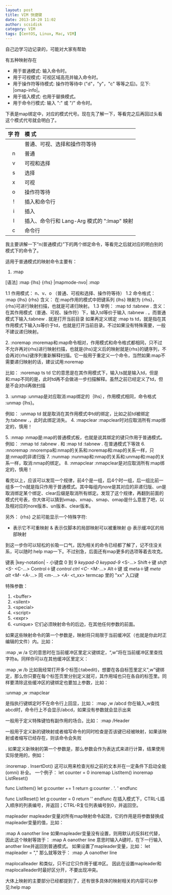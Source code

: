 ```yaml
---
layout: post
title: VIM 快捷键
date: 2013-10-20 11:02
author: scsidisk
category: VIM
tags: [CentOS, Linux, Mac, VIM]
---
```


自己边学习边记录的，可能对大家有帮助

有五种映射存在

- 用于普通模式: 输入命令时。
- 用于可视模式: 可视区域高亮并输入命令时。
- 用于操作符等待模式: 操作符等待中 ("d"，"y"，"c" 等等之后)。见下: |omap-info|。
- 用于插入模式: 也用于替换模式。
- 用于命令行模式: 输入 ":" 或 "/" 命令时。

下表是map绑定中，对应的模式代号。现在先了解一下，等看完之后再回过头看这个模式代号就会明白了。

| 字 符 | 模 式 |
|:-------:|:------|
| <Space> | 普通、可视、选择和操作符等待 |
| n | 普通 |
| v | 可视和选择 |
| s | 选择 |
| x | 可视 |
| o | 操作符等待 |
| ! | 插入和命令行 |
| i | 插入 |
| l | 插入、命令行和 Lang-Arg 模式的 ":lmap" 映射 |
| c | 命令行 |

我主要讲解一下“n(普通模式)”下的两个绑定命令，等看完之后就对应的明白别的模式下的命令了。

适用于普通模式的映射命令主要有：

1. :map

[语法] :map {lhs} {rhs} |mapmode-nvo| *:map*

1.1 作用模式： n、v、o （普通、可视和选择、操作符等待）
1.2 命令格式： :map {lhs} {rhs}
含义： 在:map作用的模式中把键系列 {lhs} 映射为
{rhs}，{rhs}可进行映射扫描，也就是可递归映射。
1.3 举例：
:map td :tabnew .<cr>
含义：在其作用模式（普通、可视、操作符）下，输入td等价于输入 :tabnew .
<cr>。而普通模式下输入:tabnew . <cr>就是打开当前目录
如果再定义绑定 :map ts
td，就是指在其作用模式下输入ts等价于td，也就是打开当前目录。不过如果没有特殊需要，一般不建议递归映射。

​2. :noremap
:moremap和:map命令相对，作用模式和命令格式都相同，只不过不允许再对{rhs}进行映射扫描，也就是{lhs}定义后的映射就是{rhs}的键序列，不会再对{rhs}键序列重新解释扫描。它一般用于重定义一个命令，当然如果:map不需要递归映射的话，建议试用:noremap

比如：
:noremap ts td
它的意思是在其作用模式下，输入ts就是输入td，但是和:map不同的是，此时td再不会做进一步扫描解释。虽然之前已经定义了td，但是不会对td再做扫描

​3. :unmap
:unmap是对应取消:map绑定的｛lhs｝，作用模式相同，命令格式 :unmap {lhs}。

例如：
:unmap td
就是取消在其作用模式中td的绑定，比如之前td被绑定为:tabnew
.<cr>，此时此绑定消失。
4. :mapclear
:mapclear时对应取消所有:map绑定的，慎用！

​5. :nmap
:nmap是:map的普通模式板，也就是说其绑定的键只作用于普通模式。
例如：
:nmap td :tabnew .<cr> 和 :map td :tabnew .<cr> 在普通模式下等效
6. :nnoremap
:nnorempa和:nmap的关系和:noremap和:map的关系一样，只是:nmap的非递归版
7. :nunmap
:nunmap和:nmap的关系和:unmap和:map的关系一样，取消:nmap的绑定。
8. :nmapclear
:nmapclear是对应取消所有:map绑定的，慎用！

看完以上，应该可以发现一个规律，前4个是一组，后4个时一组，后一组比前一组多一个n就是指只作用于普通模式。其中每组内*nore*是其对应的非递归版、*un*是取消绑定某个<lhs>绑定、clear后缀是取消所有绑定。发现了这个规律，再翻到前面的模式代号表，你大体可以猜到vmap、xmap、smap、omap是什么意思了吧，以及相对应的nore版本、un版本、clear版本。

另外：
{rhs} 之前可能显示一个特殊字符:
* 表示它不可重映射
& 表示仅脚本的局部映射可以被重映射
@ 表示缓冲区的局部映射

到这一步你可以轻松的长吸一口气，因为相关的命令已经都了解了，记不住没关系，可以随时:help
map一下。不过别急，后面还有map更多的选项等着去攻克。

键表 |key-notation|
<k0> - <k9> 小键盘 0 到 9 *keypad-0* *keypad-9*
<S-...> Shift＋键 *shift* *<S-*
<C-...> Control＋键 *control* *ctrl* *<C-*
<M-...> Alt＋键 或 meta＋键 *meta* *alt* *<M-*
<A-...> 同 <m-...> *<A-*
<t_xx> termcap 里的 "xx" 入口键

特殊参数：
1. \<buffer\>
2. \<silent\>
3. \<special\>
4. \<script\>
5. \<expr\>
6. \<unique\>
它们必须映射命令的后边，在其他任何参数的前面。

<buffer>如果这些映射命令的第一个参数是<buffer>，映射将只局限于当前缓冲区（也就是你此时正编辑的文件）内。比如：

:map <buffer> ,w /a<CR>
它的意思时在当前缓冲区里定义键绑定，“,w”将在当前缓冲区里查找字符a。同样你可以在其他缓冲区里定义：

:map <buffer> ,w /b<CR>
比如我经常打开多个标签(:tabedit)，想要在各自标签里定义",w"键绑定，那么你只要在每个标签页里分别定义就可，其作用域也只在各自的标签里。同样要清除这些缓冲区的键绑定也要加上<buffer>参数，比如：

:unmap <buffer> ,w
:mapclear <buffer>

<silent>是指执行键绑定时不在命令行上回显，比如：
:map <silent> ,w /abcd<CR>
你在输入,w查找abcd时，命令行上不会显示/abcd，如果没有<silent>参数就会显示出来

<special>一般用于定义特殊键怕有副作用的场合。比如：
:map <special> <F12> /Header<CR>

<unique>一般用于定义新的键映射或者缩写命令的同时检查是否该键已经被映射，如果该映射或者缩写已经存在，则该命令会失败

<expr>.
如果定义新映射的第一个参数是<expr>，那么参数会作为表达式来进行计算，结果使用实际使用的<rhs>，例如：

:inoremap <expr> . InsertDot()
这可以用来检查光标之前的文本并在一定条件下启动全能 (omni) 补全。
一个例子：
let counter = 0
inoremap <expr> <C-L> ListItem()
inoremap <expr> <C-R> ListReset()

func ListItem()
let g:counter += 1
return g:counter . '. '
endfunc

func ListReset()
let g:counter = 0
return ''
endfunc
在插入模式下，CTRL-L插入顺序的列表编号，并返回；CTRL-R复位列表编号到0，并返回空。

<Leader> mapleader
mapleader变量对所有map映射命令起效，它的作用是将参数<leader>替换成mapleader变量的值，比如：

:map <Leader>A oanother line<Esc>
如果mapleader变量没有设置，则用默认的反斜杠代替，因此这个映射等效于：
:map A oanother line<Esc>
意思时输入A键时，在下一行输入another line并返回到普通模式。
如果设置了mapleader变量，比如：
let mapleader = ","
那么就等效于：
:map ,A oanother line<Esc>

<LocalLeader> maplocalleader
<LocalLeader>和<Leader>类似，只不过它只作用于缓冲区。
因此在设置mapleader和maplocalleader时最好区分开，不要出现冲突。

大体上映射的主要部分已经都提到了，还有很多具体的映射相关的内容可以参见:help
map
